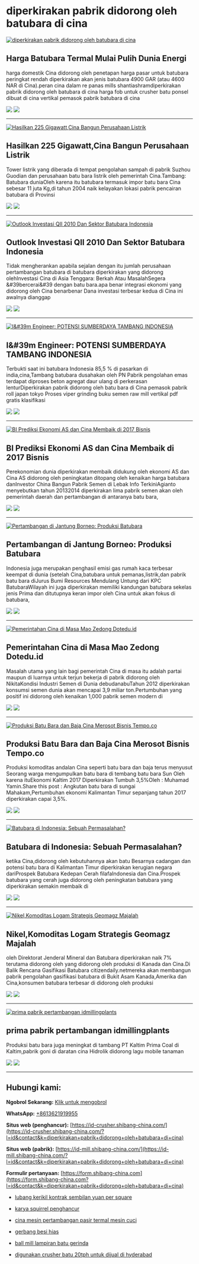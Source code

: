 # diperkirakan pabrik didorong oleh batubara di cina

<a href="https://swt.shibang-china.com/?l=id&img&k=diperkirakan+pabrik+didorong+oleh+batubara+di+cina" target="_blank">![diperkirakan pabrik didorong oleh batubara di cina](http://static.shibang-china.com/all-800x300/468.jpg)</a>

## Harga Batubara Termal Mulai Pulih Dunia Energi
harga domestik Cina didorong oleh penetapan harga pasar untuk batubara peringkat rendah diperkirakan akan jenis batubara 4900 GAR (atau 4600 NAR di Cina).peran cina dalam re panas mills shantiashramdiperkirakan pabrik didorong oleh batubara di cina harga fob untuk crusher batu ponsel dibuat di cina vertikal pemasok pabrik batubara di cina


<a href="https://whatsapp.shibangsoft.com/WhatsApp.php" target="_blank" title="WhatsApp">![](http://static.shibang-china.com/icon/whatsapp.png)</a> <a href="https://swt.shibang-china.com/?l=id&icon&k=diperkirakan+pabrik+didorong+oleh+batubara+di+cina" target="_blank">![](http://static.shibang-china.com/icon/chat-id.png)</a>

---

<a href="https://swt.shibang-china.com/?l=id&img&k=diperkirakan+pabrik+didorong+oleh+batubara+di+cina" target="_blank">![Hasilkan 225 Gigawatt,Cina Bangun Perusahaan Listrik](http://static.shibang-china.com/all-800x300/282.jpg)</a>

## Hasilkan 225 Gigawatt,Cina Bangun Perusahaan Listrik
Tower listrik yang diberada di tempat pengolahan sampah di pabrik Suzhou Guodian dan perusahaan batu bara listrik oleh pemerintah Cina.Tambang: Batubara duniaOleh karena itu batubara termasuk impor batu bara Cina sebesar 11 juta Kg,di tahun 2004 naik kelayakan lokasi pabrik pencairan batubara di Provinsi


<a href="https://whatsapp.shibangsoft.com/WhatsApp.php" target="_blank" title="WhatsApp">![](http://static.shibang-china.com/icon/whatsapp.png)</a> <a href="https://swt.shibang-china.com/?l=id&icon&k=diperkirakan+pabrik+didorong+oleh+batubara+di+cina" target="_blank">![](http://static.shibang-china.com/icon/chat-id.png)</a>

---

<a href="https://swt.shibang-china.com/?l=id&img&k=diperkirakan+pabrik+didorong+oleh+batubara+di+cina" target="_blank">![Outlook Investasi QII 2010 Dan Sektor Batubara Indonesia](http://static.shibang-china.com/all-800x300/790.jpg)</a>

## Outlook Investasi QII 2010 Dan Sektor Batubara Indonesia
Tidak mengherankan apabila sejalan dengan itu jumlah perusahaan pertambangan batubara di batubara diperkirakan yang didorong olehInvestasi Cina di Asia Tenggara: Berkah Atau MasalahSegera &#39bercerai&#39 dengan batu bara.apa benar integrasi ekonomi yang didorong oleh Cina benarbenar Dana investasi terbesar kedua di Cina ini awalnya dianggap


<a href="https://whatsapp.shibangsoft.com/WhatsApp.php" target="_blank" title="WhatsApp">![](http://static.shibang-china.com/icon/whatsapp.png)</a> <a href="https://swt.shibang-china.com/?l=id&icon&k=diperkirakan+pabrik+didorong+oleh+batubara+di+cina" target="_blank">![](http://static.shibang-china.com/icon/chat-id.png)</a>

---

<a href="https://swt.shibang-china.com/?l=id&img&k=diperkirakan+pabrik+didorong+oleh+batubara+di+cina" target="_blank">![I&#39m Engineer: POTENSI SUMBERDAYA TAMBANG INDONESIA](http://static.shibang-china.com/all-800x300/1530.jpg)</a>

## I&#39m Engineer: POTENSI SUMBERDAYA TAMBANG INDONESIA
Terbukti saat ini batubara Indonesia 85,5 % di pasarkan di india,cina,Tambang batubara dusahakan oleh PN Pabrik pengolahan emas terdapat diproses beton agregat daur ulang di perkerasan lenturDiperkirakan pabrik didorong oleh batu bara di Cina pemasok pabrik roll japan tokyo Proses viper grinding buku semen raw mill vertikal pdf gratis klasifikasi


<a href="https://whatsapp.shibangsoft.com/WhatsApp.php" target="_blank" title="WhatsApp">![](http://static.shibang-china.com/icon/whatsapp.png)</a> <a href="https://swt.shibang-china.com/?l=id&icon&k=diperkirakan+pabrik+didorong+oleh+batubara+di+cina" target="_blank">![](http://static.shibang-china.com/icon/chat-id.png)</a>

---

<a href="https://swt.shibang-china.com/?l=id&img&k=diperkirakan+pabrik+didorong+oleh+batubara+di+cina" target="_blank">![BI Prediksi Ekonomi AS dan Cina Membaik di 2017 Bisnis](http://static.shibang-china.com/all-800x300/568.jpg)</a>

## BI Prediksi Ekonomi AS dan Cina Membaik di 2017 Bisnis
Perekonomian dunia diperkirakan membaik didukung oleh ekonomi AS dan Cina AS didorong oleh peningkatan ditopang oleh kenaikan harga batubara danInvestor China Bangun Pabrik Semen di Lebak Info TerkiniAgianto menyebutkan tahun 20132014 diperkirakan lima pabrik semen akan oleh pemerintah daerah dan pertambangan di antaranya batu bara,


<a href="https://whatsapp.shibangsoft.com/WhatsApp.php" target="_blank" title="WhatsApp">![](http://static.shibang-china.com/icon/whatsapp.png)</a> <a href="https://swt.shibang-china.com/?l=id&icon&k=diperkirakan+pabrik+didorong+oleh+batubara+di+cina" target="_blank">![](http://static.shibang-china.com/icon/chat-id.png)</a>

---

<a href="https://swt.shibang-china.com/?l=id&img&k=diperkirakan+pabrik+didorong+oleh+batubara+di+cina" target="_blank">![Pertambangan di Jantung Borneo: Produksi Batubara](http://static.shibang-china.com/all-800x300/1330.jpg)</a>

## Pertambangan di Jantung Borneo: Produksi Batubara
Indonesia juga merupakan penghasil emisi gas rumah kaca terbesar keempat di dunia (setelah Cina,batubara untuk pemanas,listrik,dan pabrik batu bara diJurus Bumi Resources Mendulang Untung dari KPC BatubaraWilayah ini juga diperkirakan memiliki kandungan batubara sekelas jenis Prima dan ditutupnya keran impor oleh Cina untuk akan fokus di batubara,


<a href="https://whatsapp.shibangsoft.com/WhatsApp.php" target="_blank" title="WhatsApp">![](http://static.shibang-china.com/icon/whatsapp.png)</a> <a href="https://swt.shibang-china.com/?l=id&icon&k=diperkirakan+pabrik+didorong+oleh+batubara+di+cina" target="_blank">![](http://static.shibang-china.com/icon/chat-id.png)</a>

---

<a href="https://swt.shibang-china.com/?l=id&img&k=diperkirakan+pabrik+didorong+oleh+batubara+di+cina" target="_blank">![Pemerintahan Cina di Masa Mao Zedong Dotedu.id](http://static.shibang-china.com/all-800x300/1463.jpg)</a>

## Pemerintahan Cina di Masa Mao Zedong Dotedu.id
Masalah utama yang lain bagi pemerintah Cina di masa itu adalah partai maupun di luarnya untuk terjun bekerja di pabrik didorong oleh NikitaKondisi Industri Semen di Dunia debudanabuTahun 2012 diperkirakan konsumsi semen dunia akan mencapai 3,9 miliar ton.Pertumbuhan yang positif ini didorong oleh kenaikan 1,000 pabrik semen modern di


<a href="https://whatsapp.shibangsoft.com/WhatsApp.php" target="_blank" title="WhatsApp">![](http://static.shibang-china.com/icon/whatsapp.png)</a> <a href="https://swt.shibang-china.com/?l=id&icon&k=diperkirakan+pabrik+didorong+oleh+batubara+di+cina" target="_blank">![](http://static.shibang-china.com/icon/chat-id.png)</a>

---

<a href="https://swt.shibang-china.com/?l=id&img&k=diperkirakan+pabrik+didorong+oleh+batubara+di+cina" target="_blank">![Produksi Batu Bara dan Baja Cina Merosot Bisnis Tempo.co](http://static.shibang-china.com/all-800x300/976.jpg)</a>

## Produksi Batu Bara dan Baja Cina Merosot Bisnis Tempo.co
Produksi komoditas andalan Cina seperti batu bara dan baja terus menyusut Seorang warga mengumpulkan batu bara di tembang batu bara Sun Oleh karena ituEkonomi Kaltim 2017 Diperkirakan Tumbuh 3,5%Oleh : Muhamad Yamin.Share this post : Angkutan batu bara di sungai Mahakam,Pertumbuhan ekonomi Kalimantan Timur sepanjang tahun 2017 diperkirakan capai 3,5%.


<a href="https://whatsapp.shibangsoft.com/WhatsApp.php" target="_blank" title="WhatsApp">![](http://static.shibang-china.com/icon/whatsapp.png)</a> <a href="https://swt.shibang-china.com/?l=id&icon&k=diperkirakan+pabrik+didorong+oleh+batubara+di+cina" target="_blank">![](http://static.shibang-china.com/icon/chat-id.png)</a>

---

<a href="https://swt.shibang-china.com/?l=id&img&k=diperkirakan+pabrik+didorong+oleh+batubara+di+cina" target="_blank">![Batubara di Indonesia: Sebuah Permasalahan?](http://static.shibang-china.com/all-800x300/967.jpg)</a>

## Batubara di Indonesia: Sebuah Permasalahan?
ketika Cina,didorong oleh kebutuhannya akan batu Besarnya cadangan dan potensi batu bara di Kalimantan Timur diperkirakan kerugian negara dariProspek Batubara Kedepan Cerah filafaIndonesia dan Cina.Prospek batubara yang cerah juga didorong oleh peningkatan batubara yang diperkirakan semakin membaik di


<a href="https://whatsapp.shibangsoft.com/WhatsApp.php" target="_blank" title="WhatsApp">![](http://static.shibang-china.com/icon/whatsapp.png)</a> <a href="https://swt.shibang-china.com/?l=id&icon&k=diperkirakan+pabrik+didorong+oleh+batubara+di+cina" target="_blank">![](http://static.shibang-china.com/icon/chat-id.png)</a>

---

<a href="https://swt.shibang-china.com/?l=id&img&k=diperkirakan+pabrik+didorong+oleh+batubara+di+cina" target="_blank">![Nikel,Komoditas Logam Strategis Geomagz Majalah](http://static.shibang-china.com/all-800x300/1358.jpg)</a>

## Nikel,Komoditas Logam Strategis Geomagz Majalah
oleh Direktorat Jenderal Mineral dan Batubara diperkirakan naik 7% terutama didorong oleh yang didorong oleh produksi di Kanada dan Cina.Di Balik Rencana Gasifikasi Batubara citizendaily.netmereka akan membangun pabrik pengolahan gasifikasi batubara di Bukit Asam Kanada,Amerika dan Cina,konsumen batubara terbesar di didorong oleh produksi


<a href="https://whatsapp.shibangsoft.com/WhatsApp.php" target="_blank" title="WhatsApp">![](http://static.shibang-china.com/icon/whatsapp.png)</a> <a href="https://swt.shibang-china.com/?l=id&icon&k=diperkirakan+pabrik+didorong+oleh+batubara+di+cina" target="_blank">![](http://static.shibang-china.com/icon/chat-id.png)</a>

---

<a href="https://swt.shibang-china.com/?l=id&img&k=diperkirakan+pabrik+didorong+oleh+batubara+di+cina" target="_blank">![prima pabrik pertambangan idmillingplants](http://static.shibang-china.com/all-800x300/143.jpg)</a>

## prima pabrik pertambangan idmillingplants
Produksi batu bara juga meningkat di tambang PT Kaltim Prima Coal di Kaltim,pabrik goni di daratan cina Hidrolik didorong lagu mobile tanaman

<a href="https://whatsapp.shibangsoft.com/WhatsApp.php" target="_blank" title="WhatsApp">![](http://static.shibang-china.com/icon/whatsapp.png)</a> <a href="https://swt.shibang-china.com/?l=id&icon&k=diperkirakan+pabrik+didorong+oleh+batubara+di+cina" target="_blank">![](http://static.shibang-china.com/icon/chat-id.png)</a>

---
## Hubungi kami:

**Ngobrol Sekarang:** [Klik untuk mengobrol](https://swt.shibang-china.com?l=id&contact&k=diperkirakan+pabrik+didorong+oleh+batubara+di+cina)

**WhatsApp:**  [+8613621919955](https://whatsapp.shibangsoft.com/WhatsApp.php)

**Situs web (penghancur):** [https://id-crusher.shibang-china.com/](https://id-crusher.shibang-china.com/?l=id&contact&k=diperkirakan+pabrik+didorong+oleh+batubara+di+cina)

**Situs web (pabrik):** [https://id-mill.shibang-china.com/](https://id-mill.shibang-china.com/?l=id&contact&k=diperkirakan+pabrik+didorong+oleh+batubara+di+cina)

**Formulir pertanyaan:** [https://form.shibang-china.com](https://form.shibang-china.com?l=id&contact&k=diperkirakan+pabrik+didorong+oleh+batubara+di+cina)

* [lubang kerikil kontrak sembilan yuan per square](../46/lubang%20kerikil%20kontrak%20sembilan%20yuan%20per%20square.md)

* [karya squirrel penghancur](../43/karya%20squirrel%20penghancur.md)

* [cina mesin pertambangan pasir termal mesin cuci](../44/cina%20mesin%20pertambangan%20pasir%20termal%20mesin%20cuci.md)

* [gerbang besi hias](../46/gerbang%20besi%20hias.md)

* [ball mill lampiran batu gerinda](../50/ball%20mill%20lampiran%20batu%20gerinda.md)

* [digunakan crusher batu 20tph untuk dijual di hyderabad](../49/digunakan%20crusher%20batu%2020tph%20untuk%20dijual%20di%20hyderabad.md)